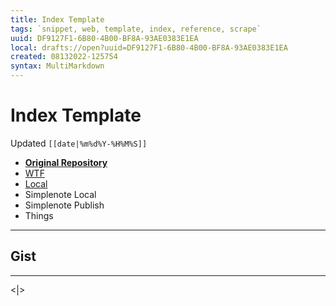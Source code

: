 ```yaml
---
title: Index Template
tags: `snippet, web, template, index, reference, scrape`
uuid: DF9127F1-6B80-4B00-BF8A-93AE0383E1EA
local: drafts://open?uuid=DF9127F1-6B80-4B00-BF8A-93AE0383E1EA
created: 08132022-125754
syntax: MultiMarkdown
---
```

 # Index Template
Updated `[[date|%m%d%Y-%H%M%S]]`

- [**Original Repository**](https://github.com/extratone/)
- [WTF](https://davidblue.wtf/drafts/[[uuid]].html)
- [Local](shareddocuments:///private/var/mobile/Library/Mobile%20Documents/com~apple~CloudDocs/Written/[[uuid]].md)
- Simplenote Local
- Simplenote Publish
- Things

---

## Gist



---

<|>